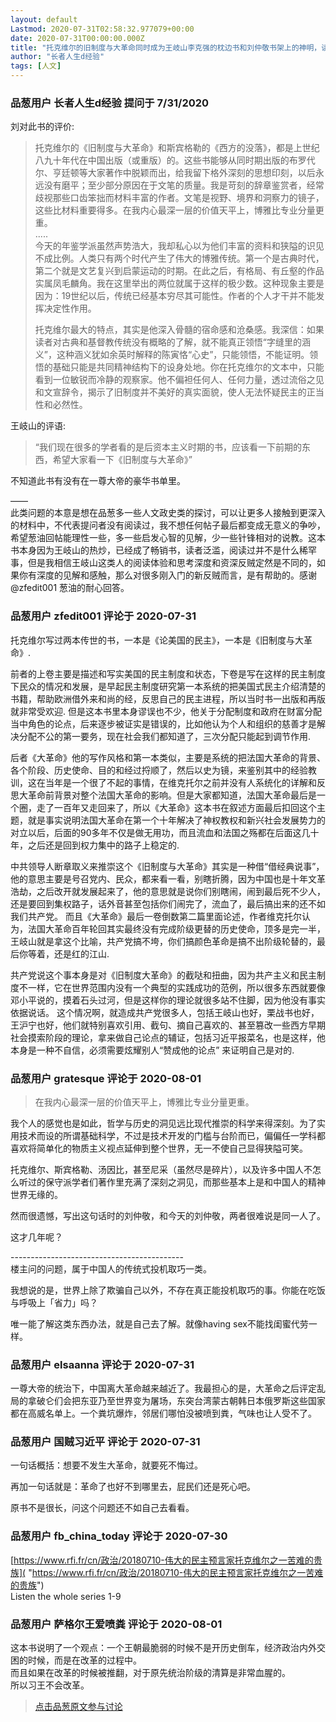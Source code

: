 ```yaml
---
layout: default
Lastmod: 2020-07-31T02:58:32.977079+00:00
date: 2020-07-31T00:00:00.000Z
title: "托克维尔的旧制度与大革命同时成为王岐山李克强的枕边书和刘仲敬书架上的神明，读过的葱油能评价下此书吗？"
author: "长者人生d经验"
tags: [人文]
---
```



### 品葱用户 **长者人生d经验** 提问于 7/31/2020
    
刘对此书的评价:  

> 托克维尔的《旧制度与大革命》和斯宾格勒的《西方的没落》，都是上世纪八九十年代在中国出版（或重版）的。这些书能够从同时期出版的布罗代尔、亨廷顿等大家著作中脱颖而出，给我留下格外深刻的思想印刻，以后永远没有磨平；至少部分原因在于文笔的质量。我是苛刻的辞章鉴赏者，经常歧视那些口齿笨拙而材料丰富的作者。文笔是视野、境界和洞察力的镜子，这些比材料重要得多。在我内心最深一层的价值天平上，博雅比专业分量更重。  
> .....  
> 今天的年鉴学派虽然声势浩大，我却私心以为他们丰富的资料和狭隘的识见不成比例。人类只有两个时代产生了伟大的博雅传统。第一个是古典时代，第二个就是文艺复兴到启蒙运动的时期。在此之后，有格局、有丘壑的作品实属凤毛麟角。我在这里举出的两位就属于这样的极少数。这种现象主要是因为：19世纪以后，传统已经基本穷尽其可能性。作者的个人才干并不能发挥决定性作用。  
>   
> 托克维尔最大的特点，其实是他深入骨髓的宿命感和沧桑感。我深信：如果读者对古典和基督教传统没有概略的了解，就不能真正领悟“字缝里的涵义”，这种涵义犹如余英时解释的陈寅恪“心史”，只能领悟，不能证明。领悟的基础只能是共同精神结构下的设身处地。你在托克维尔的文本中，只能看到一位敏锐而冷静的观察家。他不偏袒任何人、任何力量，透过流俗之见和文宣辞令，揭示了旧制度并不美好的真实面貌，使人无法怀疑民主的正当性和必然性。

  
王岐山的评语:  

> “我们现在很多的学者看的是后资本主义时期的书，应该看一下前期的东西，希望大家看一下《旧制度与大革命》”

  
不知道此书有没有在一尊大帝的豪华书单里。  
  
——  
此类问题的本意是想在品葱多一些人文政史类的探讨，可以让更多人接触到更深入的材料中，不代表提问者没有阅读过，我不想任何帖子最后都变成无意义的争吵，希望葱油回帖能理性一些，多一些启发心智的见解，少一些针锋相对的说教。这本书本身因为王岐山的热炒，已经成了畅销书，读者泛滥，阅读过并不是什么稀罕事，但是我相信王岐山这类人的阅读体验和思考深度和资深反贼定然是不同的，如果你有深度的见解和感触，那么对很多刚入门的新反贼而言，是有帮助的。感谢@zfedit001 葱油的耐心回答。
    
                

### 品葱用户 **zfedit001** 评论于 2020-07-31
        
托克维尔写过两本传世的书，一本是《论美国的民主》，一本是《旧制度与大革命》.  
  
前者的上卷主要是描述和写实美国的民主制度和状态，下卷是写在这样的民主制度下民众的情况和发展，是早起民主制度研究第一本系统的把美国式民主介绍清楚的书籍，帮助欧洲借外来和尚的经，反思自己的民主进程，所以当时书一出版和再版就非常受欢迎. 但是这本书里本身谬误也不少，他关于分配制度和政府在财富分配当中角色的论点，后来逐步被证实是错误的，比如他认为个人和组织的慈善才是解决分配不公的第一要务，现在社会我们都知道了，三次分配只能起到调节作用.  
  
后者《大革命》他的写作风格和第一本类似，主要是系统的把法国大革命的背景、各个阶段、历史使命、目的和经过捋顺了，然后以史为镜，来鉴别其中的经验教训，这在当年是一个很了不起的事情，在维克托尔之前并没有人系统化的详解和反思大革命前背景对整个法国大革命的影响。但是大家都知道，法国大革命最后是一个圈，走了一百年又走回来了，所以《大革命》这本书在叙述方面最后扣回这个主题，就是事实说明法国大革命在第一个十年解决了神权教权和新兴社会发展势力的对立以后，后面的90多年不仅是做无用功，而且流血和法国之殇都在后面这几十年，之后还是回到权力集中的路子上稳定的.  
  
中共领导人断章取义来推崇这个《旧制度与大革命》其实是一种借“借经典说事”， 他的意思主要是号召党内、民众，都来看一看，别瞎折腾，因为中国也是十年文革浩劫，之后改开就发展起来了，他的意思就是说你们别瞎闹，闹到最后死不少人，还是要回到集权路子，话外音甚至包括你们闹完了，流血了，最后搞出来的还不如我们共产党。 而且《大革命》最后一卷倒数第二篇里面论述，作者维克托尔认为，法国大革命百年轮回其实最终没有完成阶级更替的历史使命，顶多是完一半，王岐山就是拿这个比喻，共产党搞不垮，你们搞颜色革命是搞不出阶级轮替的，最后你等着，还是红的江山.  
  
共产党说这个事本身是对《旧制度大革命》的截哒和扭曲，因为共产主义和民主制度不一样，它在世界范围内没有一个典型的实践成功的范例，所以很多东西就要像邓小平说的，摸着石头过河，但是这样你的理论就很多站不住脚，因为他没有事实依据说话。 这个情况啊，就造成共产党很多人，包括王岐山也好，栗战书也好，王沪宁也好，他们就特别喜欢引用、截句、摘自己喜欢的、甚至篡改一些西方早期社会摸索阶段的理论，拿来做自己论点的辅证，包括习近平报菜名，也是这样，他本身是一种不自信，必须需要炫耀别人“赞成他的论点” 来证明自己是对的.
        
                

### 品葱用户 **gratesque** 评论于 2020-08-01
        
> 在我内心最深一层的价值天平上，博雅比专业分量更重。

  
  
我个人的感觉也是如此，哲学与历史的洞见远比现代推崇的科学来得深刻。为了实用技术而设的所谓基础科学，不过是技术开发的门槛与台阶而已，偏偏任一学科都喜欢将简单化的物质主义视点延伸到整个世界，无一不使自己显得狭隘可笑。  
  
托克维尔、斯宾格勒、汤因比，甚至尼采（虽然尽是碎片），以及许多中国人不怎么听过的保守派学者们著作里充满了深刻之洞见，而那些基本上是和中国人的精神世界无缘的。  
  
然而很遗憾，写出这句话时的刘仲敬，和今天的刘仲敬，两者很难说是同一人了。  
  
这才几年呢？  
  
\-------------------------------------------  
楼主问的问题，属于中国人的传统式投机取巧一类。  
  
我想说的是，世界上除了欺骗自己以外，不存在真正能投机取巧的事。你能在吃饭与呼吸上「省力」吗？  
  
唯一能了解这类东西办法，就是自己去了解。就像having sex不能找闺蜜代劳一样。
        
                

### 品葱用户 **elsaanna** 评论于 2020-07-31
        
一尊大帝的统治下，中国离大革命越来越近了。我最担心的是，大革命之后评定乱局的拿破仑们会把东亚乃至世界变为屠场，东突台湾蒙古朝韩日本俄罗斯这些国家都在高威名单上。一个粪坑爆炸，邻居们哪怕没被喷到粪，气味也让人受不了。
        
                

### 品葱用户 **国贼习近平** 评论于 2020-07-31
        
一句话概括：想要不发生大革命，就要死不悔过。  
  
再加一句话就是：革命了也好不到哪里去，屁民们还是死心吧。  
  
原书不是很长，问这个问题还不如自己去看看。
        
                

### 品葱用户 **fb_china_today** 评论于 2020-07-30
        
[https://www.rfi.fr/cn/政治/20180710-伟大的民主预言家托克维尔之一苦难的贵族]( "https://www.rfi.fr/cn/政治/20180710-伟大的民主预言家托克维尔之一苦难的贵族")  
Listen the whole series 1-9
        
                

### 品葱用户 **萨格尔王爱喷粪** 评论于 2020-08-01
        
这本书说明了一个观点：一个王朝最脆弱的时候不是开历史倒车，经济政治内外交困的时候，而是在改革的过程中。  
而且如果在改革的时候被推翻，对于原先统治阶级的清算是非常血腥的。  
所以习王不会改革。
        
                





> [点击品葱原文参与讨论](https://pincong.rocks/question/29172)

